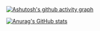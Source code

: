 [![Ashutosh's github activity graph](https://github-readme-activity-graph.cyclic.app/graph?username=moiahm886&theme=dracula)](https://github.com/moiahm886/github-readme-activity-graph)

[![Anurag's GitHub stats](https://github-readme-stats.vercel.app/api?username=moiahm886)](https://github.com/moiahm886/github-readme-stats)
